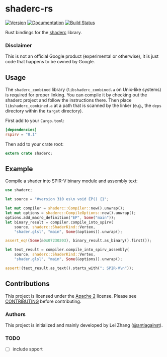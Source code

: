 shaderc-rs
==========

[![Version](https://img.shields.io/crates/v/shaderc.svg)](https://crates.io/crates/shaderc)
[![Documentation](https://docs.rs/shaderc/badge.svg)](https://docs.rs/shaderc)
[![Build Status](https://travis-ci.org/google/shaderc-rs.svg?branch=master)](https://travis-ci.org/google/shaderc-rs)

Rust bindings for the [shaderc](https://github.com/google/shaderc) library.

### Disclaimer

This is not an official Google product (experimental or otherwise), it is just
code that happens to be owned by Google.

Usage
-----

The `shaderc_combined` library (`libshaderc_combined.a` on Unix-like systems)
is required for proper linking. You can compile it by checking out the shaderc
project and follow the instructions there. Then place `libshaderc_combined.a`
at a path that is scanned by the linker (e.g., the `deps` directory within the
`target` directory).

First add to your `Cargo.toml`:

```toml
[dependencies]
rspirv = "0.1"
```

Then add to your crate root:

```rust
extern crate shaderc;
```

Example
-------

Compile a shader into SPIR-V binary module and assembly text:

```rust
use shaderc;

let source = "#version 310 es\n void EP() {}";

let mut compiler = shaderc::Compiler::new().unwrap();
let mut options = shaderc::CompileOptions::new().unwrap();
options.add_macro_definition("EP", Some("main"));
let binary_result = compiler.compile_into_spirv(
    source, shaderc::ShaderKind::Vertex,
    "shader.glsl", "main", Some(&options)).unwrap();

assert_eq!(Some(&0x07230203), binary_result.as_binary().first());

let text_result = compiler.compile_into_spirv_assembly(
    source, shaderc::ShaderKind::Vertex,
    "shader.glsl", "main", Some(&options)).unwrap();

assert!(text_result.as_text().starts_with("; SPIR-V\n"));
```

Contributions
-------------

This project is licensed under the [Apache 2](LICENSE) license. Please see
[CONTRIBUTING](CONTRIBUTING.md) before contributing.

### Authors

This project is initialized and mainly developed by Lei Zhang
([@antiagainst][me]).

### TODO

- [ ] include spport

[me]: https://github.com/antiagainst
